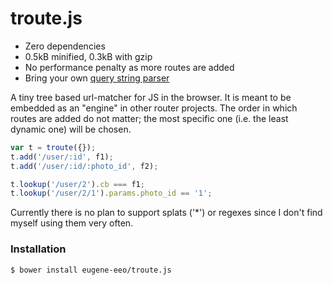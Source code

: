 # troute.js

 - Zero dependencies
 - 0.5kB minified, 0.3kB with gzip
 - No performance penalty as more routes are added
 - Bring your own [query string parser](https://github.com/component/querystring)

A tiny tree based url-matcher for JS in the browser. It is
meant to be embedded as an "engine" in other router projects.
The order in which routes are added do not matter; the most
specific one (i.e. the least dynamic one) will be chosen.

```js
var t = troute({});
t.add('/user/:id', f1);
t.add('/user/:id/:photo_id', f2);

t.lookup('/user/2').cb === f1;
t.lookup('/user/2/1').params.photo_id == '1';
```

Currently there is no plan to support splats ('\*') or
regexes since I don't find myself using them very often.

### Installation

```sh
$ bower install eugene-eeo/troute.js
```
